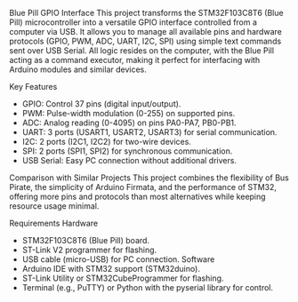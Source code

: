 Blue Pill GPIO Interface
This project transforms the STM32F103C8T6 (Blue Pill) microcontroller into a versatile GPIO interface controlled from a computer via USB. 
It allows you to manage all available pins and hardware protocols (GPIO, PWM, ADC, UART, I2C, SPI) using simple text commands sent over USB Serial. 
All logic resides on the computer, with the Blue Pill acting as a command executor, making it perfect for interfacing with Arduino modules and similar devices.

Key Features
- GPIO: Control 37 pins (digital input/output).
- PWM: Pulse-width modulation (0-255) on supported pins.
- ADC: Analog reading (0-4095) on pins PA0-PA7, PB0-PB1.
- UART: 3 ports (USART1, USART2, USART3) for serial communication.
- I2C: 2 ports (I2C1, I2C2) for two-wire devices.
- SPI: 2 ports (SPI1, SPI2) for synchronous communication.
- USB Serial: Easy PC connection without additional drivers.

Comparison with Similar Projects
This project combines the flexibility of Bus Pirate, the simplicity of Arduino Firmata, and the performance of STM32, 
offering more pins and protocols than most alternatives while keeping resource usage minimal.

Requirements
Hardware
- STM32F103C8T6 (Blue Pill) board.
- ST-Link V2 programmer for flashing.
- USB cable (micro-USB) for PC connection.
Software
- Arduino IDE with STM32 support (STM32duino).
- ST-Link Utility or STM32CubeProgrammer for flashing.
- Terminal (e.g., PuTTY) or Python with the pyserial library for control.

